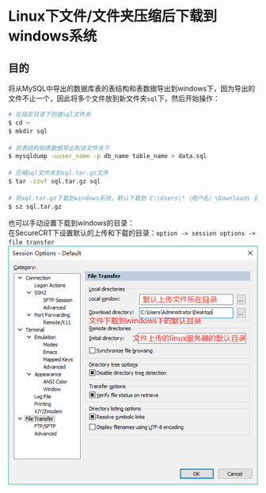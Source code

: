 # Linux下文件/文件夹压缩后下载到windows系统
## 目的
将从MySQL中导出的数据库表的表结构和表数据导出到windows下，因为导出的文件不止一个，因此将多个文件放到新文件夹`sql`下，然后开始操作：
```bash
# 在指定目录下创建sql文件夹
$ cd ~
$ mkdir sql

# 将表结构和表数据导出到该文件夹下
$ mysqldump -uuser_name -p db_name table_name > data.sql

# 压缩sql文件夹到sql.tar.gz文件
$ tar -czvf sql.tar.gz sql

# 将sql.tar.gz下载到windows系统，默认下载到 C:\Users\*（用户名）\Downloads 目录下
$ sz sql.tar.gz
```
也可以手动设置下载到windows的目录：  
在SecureCRT下设置默认的上传和下载的目录：`option -> session options -> file transfer`
![](img/ftp_dir.png)